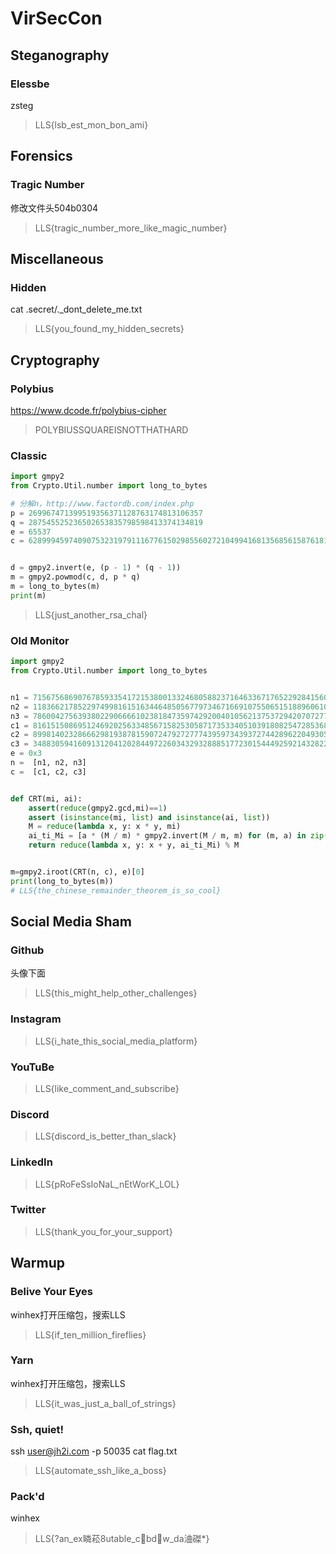# VirSecCon

## Steganography

### Elessbe

zsteg

> LLS{lsb_est_mon_bon_ami}

## Forensics

### Tragic Number

修改文件头504b0304

> LLS{tragic_number_more_like_magic_number}

## Miscellaneous

### Hidden

cat .secret/._dont_delete_me.txt

> LLS{you_found_my_hidden_secrets}

## Cryptography

### Polybius

https://www.dcode.fr/polybius-cipher

> POLYBIUSSQUAREISNOTTHATHARD

### Classic

```python
import gmpy2
from Crypto.Util.number import long_to_bytes

# 分解n，http://www.factordb.com/index.php
p = 269967471399519356371128763174813106357
q = 287545525236502653835798598413374134819
e = 65537
c = 62899945974090753231979111677615029855602721049941681356856158761811378918268


d = gmpy2.invert(e, (p - 1) * (q - 1))
m = gmpy2.powmod(c, d, p * q)
m = long_to_bytes(m)
print(m)
```

> LLS{just_another_rsa_chal}

### Old Monitor

```python
import gmpy2
from Crypto.Util.number import long_to_bytes


n1 = 7156756869076785933541721538001332468058823716463367176522928415602207483494410804148006276542112924303341451770810669016327730854877940615498537882480613
n2 = 11836621785229749981615163446485056779734671669107550651518896061047640407932488359788368655821120768954153926193557467079978964149306743349885823110789383
n3 = 7860042756393802290666610238184735974292004010562137537294207072770895340863879606654646472733984175066809691749398560891393841950513254137326295011918329
c1 = 816151508695124692025633485671582530587173533405103918082547285368266333808269829205740958345854863854731967136976590635352281190694769505260562565301138
c2 = 8998140232866629819387815907247927277743959734393727442896220493056828525538465067439667506161727590154084150282859497318610746474659806170461730118307571
c3 = 3488305941609131204120284497226034329328885177230154449259214328225710811259179072441462596230940261693534332200171468394304414412261146069175272094960414
e = 0x3
n =  [n1, n2, n3]
c =  [c1, c2, c3]


def CRT(mi, ai):
    assert(reduce(gmpy2.gcd,mi)==1)
    assert (isinstance(mi, list) and isinstance(ai, list))
    M = reduce(lambda x, y: x * y, mi)
    ai_ti_Mi = [a * (M / m) * gmpy2.invert(M / m, m) for (m, a) in zip(mi, ai)]
    return reduce(lambda x, y: x + y, ai_ti_Mi) % M


m=gmpy2.iroot(CRT(n, c), e)[0]
print(long_to_bytes(m))
# LLS{the_chinese_remainder_theorem_is_so_cool}
```

## Social Media Sham

### Github

头像下面

> LLS{this_might_help_other_challenges}

### Instagram

> LLS{i_hate_this_social_media_platform}

### YouTuBe

> LLS{like_comment_and_subscribe}

### Discord

> LLS{discord_is_better_than_slack}

### LinkedIn

> LLS{pRoFeSsIoNaL_nEtWorK_LOL}

### Twitter

> LLS{thank_you_for_your_support}

## Warmup

### Belive Your Eyes

winhex打开压缩包，搜索LLS

> LLS{if_ten_million_fireflies}

### Yarn

winhex打开压缩包，搜索LLS

> LLS{it_was_just_a_ball_of_strings}

### Ssh, quiet!

ssh user@jh2i.com -p 50035 cat flag.txt

> LLS{automate_ssh_like_a_boss}

### Pack'd

winhex

> LLS{?an_ex瞵菘8utable_cbdw_da浀磔*}